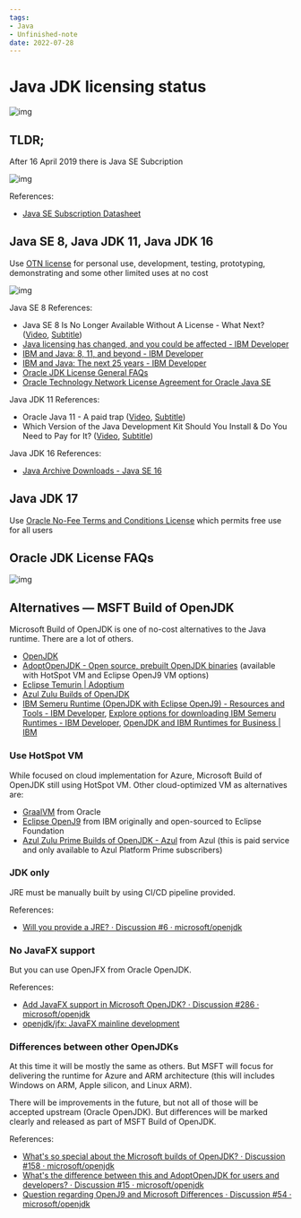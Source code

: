 ```yaml
---
tags:
- Java
- Unfinished-note
date: 2022-07-28
---
```


# Java JDK licensing status

![img](_media/20221127_080507_image.png)



## TLDR;

After 16 April 2019 there is Java SE Subcription

![img](_media/20221127_081720_image.png)

References:

- [Java SE Subscription Datasheet](https://www.oracle.com/a/tech/docs/javase-subscription-datasheet.pdf)



## Java SE 8, Java JDK 11, Java JDK 16

Use [OTN license](https://www.oracle.com/downloads/licenses/oracle-javase-license.html) for personal use, development, testing, prototyping, demonstrating and some other limited uses at no cost

![img](_media/20221127_071344_image.png)



Java SE 8 References:

- Java SE 8 Is No Longer Available Without A License - What Next? ([Video](https://www.youtube.com/watch?v=X_LCUdxJEXw), [Subtitle](_media/Java%20SE%208%20Is%20No%20Longer%20Available%20Without%20A%20License%20-%20What%20Next.srt.md))
- [Java licensing has changed, and you could be affected - IBM Developer](https://developer.ibm.com/blogs/java-licensing-is-changing-and-you-could-be-affected/)
- [IBM and Java: 8, 11, and beyond - IBM Developer](https://developer.ibm.com/blogs/ibm-and-java-8-11-and-beyond/)
- [IBM and Java: The next 25 years - IBM Developer](https://developer.ibm.com/blogs/ibm-and-java-the-next-25-years/)
- [Oracle JDK License General FAQs](https://www.oracle.com/java/technologies/javase/jdk-faqs.html)
- [Oracle Technology Network License Agreement for Oracle Java SE](https://www.oracle.com/downloads/licenses/javase-license1.html)



Java JDK 11 References:

- Oracle Java 11 - A paid trap ([Video](https://www.youtube.com/watch?v=nB7tcf9wnk0), [Subtitle](_media/Oracle%20Java%2011%20-%20A%20paid%20trap.srt.md))
- Which Version of the Java Development Kit Should You Install & Do You Need to Pay for It? ([Video](https://www.youtube.com/watch?v=wv6N2suE_nQ), [Subtitle](_media/Which%20Version%20of%20the%20Java%20Development%20Kit%20Should%20You%20Install%20%26%20Do%20You%20Need%20to%20Pay%20for%20It.srt.md))



Java JDK 16 References:

- [Java Archive Downloads - Java SE 16](https://www.oracle.com/java/technologies/javase/jdk16-archive-downloads.html)



## Java JDK 17

Use [Oracle No-Fee Terms and Conditions License](https://www.oracle.com/downloads/licenses/no-fee-license.html) which permits free use for all users



## Oracle JDK License FAQs

![img](_media/20221127_075112_Oracle-JDK-License-General-FAQs.png)



## Alternatives — MSFT Build of OpenJDK

Microsoft Build of OpenJDK is one of no-cost alternatives to the Java runtime. There are a lot of others.

- [OpenJDK](https://openjdk.org/)
- [AdoptOpenJDK - Open source, prebuilt OpenJDK binaries](https://adoptopenjdk.net/) (available with HotSpot VM and Eclipse OpenJ9 VM options)
- [Eclipse Temurin | Adoptium](https://adoptium.net/temurin/)
- [Azul Zulu Builds of OpenJDK](https://www.azul.com/downloads/?package=jdk#download-openjdk)
- [IBM Semeru Runtime (OpenJDK with Eclipse OpenJ9) - Resources and Tools - IBM Developer](https://developer.ibm.com/languages/java/semeru-runtimes/downloads/), [Explore options for downloading IBM Semeru Runtimes - IBM Developer](https://developer.ibm.com/articles/explore-options-for-downloading-ibm-semeru-runtimes/), [OpenJDK and IBM Runtimes for Business | IBM](https://www.ibm.com/cloud/support-for-runtimes)



### Use HotSpot VM

While focused on cloud implementation for Azure, Microsoft Build of OpenJDK still using HotSpot VM. Other cloud-optimized VM as alternatives are:

- [GraalVM](https://www.graalvm.org/) from Oracle
- [Eclipse OpenJ9](https://www.eclipse.org/openj9/) from IBM originally and open-sourced to Eclipse Foundation
- [Azul Zulu Prime Builds of OpenJDK - Azul](https://www.azul.com/products/components/azul-zulu-prime-builds-of-openjdk/) from Azul (this is paid service and only available to Azul Platform Prime subscribers)



### JDK only

JRE must be manually built by using CI/CD pipeline provided.

References:

- [Will you provide a JRE? · Discussion #6 · microsoft/openjdk](https://github.com/microsoft/openjdk/discussions/6)



### No JavaFX support

But you can use OpenJFX from Oracle OpenJDK.

References:

- [Add JavaFX support in Microsoft OpenJDK? · Discussion #286 · microsoft/openjdk](https://github.com/microsoft/openjdk/discussions/286)
- [openjdk/jfx: JavaFX mainline development](https://github.com/openjdk/jfx)



### Differences between other OpenJDKs

At this time it will be mostly the same as others. But MSFT will focus for delivering the runtime for Azure and ARM architecture (this will includes Windows on ARM, Apple silicon, and Linux ARM).

There will be improvements in the future, but not all of those will be accepted upstream (Oracle OpenJDK). But differences will be marked clearly and released as part of MSFT Build of OpenJDK.

References:

- [What&#39;s so special about the Microsoft builds of OpenJDK? · Discussion #158 · microsoft/openjdk](https://github.com/microsoft/openjdk/discussions/158)
- [What&#39;s the difference between this and AdoptOpenJDK for users and developers? · Discussion #15 · microsoft/openjdk](https://github.com/microsoft/openjdk/discussions/15)
- [Question regarding OpenJ9 and Microsoft Differences · Discussion #54 · microsoft/openjdk](https://github.com/microsoft/openjdk/discussions/54)

